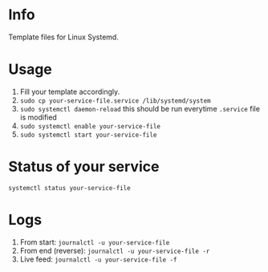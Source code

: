 # Info
Template files for Linux Systemd.

# Usage

1. Fill your template accordingly.
2. `sudo cp your-service-file.service /lib/systemd/system`
3. `sudo systemctl daemon-reload` this should be run everytime `.service` file is modified
4. `sudo systemctl enable your-service-file`
5. `sudo systemctl start your-service-file`

# Status of your service

`systemctl status your-service-file`

# Logs

1. From start: `journalctl -u your-service-file`
2. From end (reverse): `journalctl -u your-service-file -r`
3. Live feed: `journalctl -u your-service-file -f`

